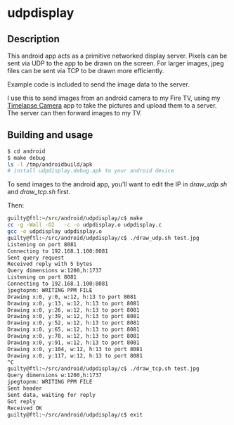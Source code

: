 # udpdisplay

## Description

This android app acts as a primitive networked display server. Pixels can be sent
via UDP to the app to be drawn on the screen. For larger images, jpeg files can be
sent via TCP to be drawn more efficiently.

Example code is included to send the image data to the server.

I use this to send images from an android camera to my Fire TV, using my 
[Timelapse Camera](https://github.com/sanjayrao77/timelapsecamera)
app to take the pictures and upload them to a server. The server can then
forward images to my TV.

## Building and usage

```bash
$ cd android
$ make debug
ls -l /tmp/androidbuild/apk
# install udpdisplay.debug.apk to your android device
```

To send images to the android app,
you'll want to edit the IP in *draw\_udp.sh* and *draw\_tcp.sh* first.

Then:
```bash
guilty@ftl:~/src/android/udpdisplay/c$ make
cc -g -Wall -O2   -c -o udpdisplay.o udpdisplay.c
gcc -o udpdisplay udpdisplay.o
guilty@ftl:~/src/android/udpdisplay/c$ ./draw_udp.sh test.jpg 
Listening on port 8081
Connecting to 192.168.1.100:8081
Sent query request
Received reply with 5 bytes
Query dimensions w:1200,h:1737
Listening on port 8081
Connecting to 192.168.1.100:8081
jpegtopnm: WRITING PPM FILE
Drawing x:0, y:0, w:12, h:13 to port 8081
Drawing x:0, y:13, w:12, h:13 to port 8081
Drawing x:0, y:26, w:12, h:13 to port 8081
Drawing x:0, y:39, w:12, h:13 to port 8081
Drawing x:0, y:52, w:12, h:13 to port 8081
Drawing x:0, y:65, w:12, h:13 to port 8081
Drawing x:0, y:78, w:12, h:13 to port 8081
Drawing x:0, y:91, w:12, h:13 to port 8081
Drawing x:0, y:104, w:12, h:13 to port 8081
Drawing x:0, y:117, w:12, h:13 to port 8081
^C
guilty@ftl:~/src/android/udpdisplay/c$ ./draw_tcp.sh test.jpg 
Query dimensions w:1200,h:1737
jpegtopnm: WRITING PPM FILE
Sent header
Sent data, waiting for reply
Got reply
Received OK
guilty@ftl:~/src/android/udpdisplay/c$ exit
```
